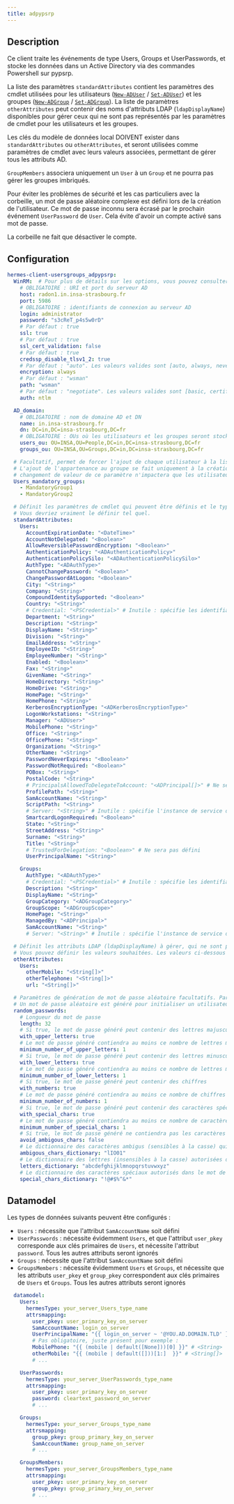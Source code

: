 ```yaml
---
title: adpypsrp
---
```


## Description

Ce client traite les événements de type Users, Groups et UserPasswords, et stocke les données dans un Active Directory via des commandes Powershell sur pypsrp.

La liste des paramètres `standardAttributes` contient les paramètres des cmdlet utilisées pour les utilisateurs ([`New-ADUser`](https://learn.microsoft.com/en-us/powershell/module/activedirectory/new-aduser) / [`Set-ADUser`](https://learn.microsoft.com/en-us/powershell/module/activedirectory/set-aduser)) et les groupes ([`New-ADGroup`](https://learn.microsoft.com/en-us/powershell/module/activedirectory/new-adgroup) / [`Set-ADGroup`](https://learn.microsoft.com/en-us/powershell/module/activedirectory/set-adgroup)).
La liste de paramètres `otherAttributes` peut contenir des noms d'attributs LDAP (`ldapDisplayName`) disponibles pour gérer ceux qui ne sont pas représentés par les paramètres de cmdlet pour les utilisateurs et les groupes.

Les clés du modèle de données local DOIVENT exister dans `standardAttributes` ou `otherAttributes`, et seront utilisées comme paramètres de cmdlet avec leurs valeurs associées, permettant de gérer tous les attributs AD.

`GroupMembers` associera uniquement un `User` à un `Group` et ne pourra pas gérer les groupes imbriqués.

Pour éviter les problèmes de sécurité et les cas particuliers avec la corbeille, un mot de passe aléatoire complexe est défini lors de la création de l'utilisateur. Ce mot de passe inconnu sera écrasé par le prochain événement `UserPassword` de `User`. Cela évite d'avoir un compte activé sans mot de passe.

La corbeille ne fait que désactiver le compte.

## Configuration

```yaml
hermes-client-usersgroups_adpypsrp:
  WinRM:  # Pour plus de détails sur les options, vous pouvez consulter https://pypi.org/project/pypsrp/ - "Connection"
    # OBLIGATOIRE : URI et port du serveur AD
    host: radon1.in.insa-strasbourg.fr
    port: 5986
    # OBLIGATOIRE : identifiants de connexion au serveur AD
    login: administrator
    password: "s3cReT_p4s5w0rD"
    # Par défaut : true
    ssl: true
    # Par défaut : true
    ssl_cert_validation: false
    # Par défaut : true
    credssp_disable_tlsv1_2: true
    # Par défaut : "auto". Les valeurs valides sont [auto, always, never]
    encryption: always
    # Par défaut : "wsman"
    path: "wsman"
    # Par défaut : "negotiate". Les valeurs valides sont [basic, certificate, negotiate, ntlm, kerberos, credssp]
    auth: ntlm

  AD_domain:
    # OBLIGATOIRE : nom de domaine AD et DN
    name: in.insa-strasbourg.fr
    dn: DC=in,DC=insa-strasbourg,DC=fr
    # OBLIGATOIRE : OUs où les utilisateurs et les groupes seront stockés
    users_ou: OU=INSA,OU=People,DC=in,DC=insa-strasbourg,DC=fr
    groups_ou: OU=INSA,OU=Groups,DC=in,DC=insa-strasbourg,DC=fr

  # Facultatif, permet de forcer l'ajout de chaque utilisateur à la liste de groupes spécifiée
  # L'ajout de l'appartenance au groupe se fait uniquement à la création de l'utilisateur : tout
  # changement de valeur de ce paramètre n'impactera que les utilisateurs qui seront créés ultérieurement
  Users_mandatory_groups:
    - MandatoryGroup1
    - MandatoryGroup2

  # Définit les paramètres de cmdlet qui peuvent être définis et le type valide de la valeur qui leur est associée
  # Vous devriez vraiment le définir tel quel.
  standardAttributes:
    Users:
      AccountExpirationDate: "<DateTime>"
      AccountNotDelegated: "<Boolean>"
      AllowReversiblePasswordEncryption: "<Boolean>"
      AuthenticationPolicy: "<ADAuthenticationPolicy>"
      AuthenticationPolicySilo: "<ADAuthenticationPolicySilo>"
      AuthType: "<ADAuthType>"
      CannotChangePassword: "<Boolean>"
      ChangePasswordAtLogon: "<Boolean>"
      City: "<String>"
      Company: "<String>"
      CompoundIdentitySupported: "<Boolean>"
      Country: "<String>"
      # Credential: "<PSCredential>" # Inutile : spécifie les identifiants de connexion du compte utilisateur à utiliser pour effectuer cette tâche
      Department: "<String>"
      Description: "<String>"
      DisplayName: "<String>"
      Division: "<String>"
      EmailAddress: "<String>"
      EmployeeID: "<String>"
      EmployeeNumber: "<String>"
      Enabled: "<Boolean>"
      Fax: "<String>"
      GivenName: "<String>"
      HomeDirectory: "<String>"
      HomeDrive: "<String>"
      HomePage: "<String>"
      HomePhone: "<String>"
      KerberosEncryptionType: "<ADKerberosEncryptionType>"
      LogonWorkstations: "<String>"
      Manager: "<ADUser>"
      MobilePhone: "<String>"
      Office: "<String>"
      OfficePhone: "<String>"
      Organization: "<String>"
      OtherName: "<String>"
      PasswordNeverExpires: "<Boolean>"
      PasswordNotRequired: "<Boolean>"
      POBox: "<String>"
      PostalCode: "<String>"
      # PrincipalsAllowedToDelegateToAccount: "<ADPrincipal[]>" # Ne sera pas défini
      ProfilePath: "<String>"
      SamAccountName: "<String>"
      ScriptPath: "<String>"
      # Server: "<String>" # Inutile : spécifie l'instance de service de domaine Active Directory à laquelle se connecter
      SmartcardLogonRequired: "<Boolean>"
      State: "<String>"
      StreetAddress: "<String>"
      Surname: "<String>"
      Title: "<String>"
      # TrustedForDelegation: "<Boolean>" # Ne sera pas défini
      UserPrincipalName: "<String>"

    Groups:
      AuthType: "<ADAuthType>"
      # Credential: "<PSCredential>" # Inutile : spécifie les identifiants de connexion du compte utilisateur à utiliser pour effectuer cette tâche
      Description: "<String>"
      DisplayName: "<String>"
      GroupCategory: "<ADGroupCategory>"
      GroupScope: "<ADGroupScope>"
      HomePage: "<String>"
      ManagedBy: "<ADPrincipal>"
      SamAccountName: "<String>"
      # Server: "<String>" # Inutile : spécifie l'instance de service de domaine Active Directory à laquelle se connecter

  # Définit les attributs LDAP (ldapDisplayName) à gérer, qui ne sont pas gérés par les attributs standard.
  # Vous pouvez définir les valeurs souhaitées. Les valeurs ci-dessous sont données à titre d'exemple.
  otherAttributes:
    Users:
      otherMobile: "<String[]>"
      otherTelephone: "<String[]>"
      url: "<String[]>"

  # Paramètres de génération de mot de passe aléatoire facultatifs. Par défaut : les valeurs spécifiées ci-dessous
  # Un mot de passe aléatoire est généré pour initialiser un utilisateur dont le mot de passe n'est pas encore disponible
  random_passwords:
    # Longueur du mot de passe
    length: 32
    # Si true, le mot de passe généré peut contenir des lettres majuscules
    with_upper_letters: true
    # Le mot de passe généré contiendra au moins ce nombre de lettres majuscules
    minimum_number_of_upper_letters: 1
    # Si true, le mot de passe généré peut contenir des lettres minuscules
    with_lower_letters: true
    # Le mot de passe généré contiendra au moins ce nombre de lettres minuscules
    minimum_number_of_lower_letters: 1
    # Si true, le mot de passe généré peut contenir des chiffres
    with_numbers: true
    # Le mot de passe généré contiendra au moins ce nombre de chiffres
    minimum_number_of_numbers: 1
    # Si true, le mot de passe généré peut contenir des caractères spéciaux
    with_special_chars: true
    # Le mot de passe généré contiendra au moins ce nombre de caractères spéciaux
    minimum_number_of_special_chars: 1
    # Si true, le mot de passe généré ne contiendra pas les caractères spécifiés dans 'ambigous_chars_dictionary'
    avoid_ambigous_chars: false
    # Le dictionnaire des caractères ambigus (sensibles à la casse) qui peuvent être interdits dans le mot de passe, même si certains sont présents dans d'autres dictionnaires
    ambigous_chars_dictionary: "lIO01"
    # Le dictionnaire des lettres (insensibles à la casse) autorisées dans le mot de passe
    letters_dictionary: "abcdefghijklmnopqrstuvwxyz"
    # Le dictionnaire des caractères spéciaux autorisés dans le mot de passe
    special_chars_dictionary: "!@#$%^&*"
```

## Datamodel

Les types de données suivants peuvent être configurés :

- `Users` : nécessite que l'attribut `SamAccountName` soit défini
- `UserPasswords` : nécessite évidemment `Users`, et que l'attribut `user_pkey` corresponde aux clés primaires de `Users`, et nécessite l'attribut `password`. Tous les autres attributs seront ignorés
- `Groups` : nécessite que l'attribut `SamAccountName` soit défini
- `GroupsMembers` : nécessite évidemment `Users` et `Groups`, et nécessite que les attributs `user_pkey` et `group_pkey` correspondent aux clés primaires de `Users` et `Groups`. Tous les autres attributs seront ignorés

```yaml
  datamodel:
    Users:
      hermesType: your_server_Users_type_name
      attrsmapping:
        user_pkey: user_primary_key_on_server
        SamAccountName: login_on_server
        UserPrincipalName: "{{ login_on_server ~ '@YOU.AD.DOMAIN.TLD' }}"
        # Pas obligatoire, juste présent pour exemple :
        MobilePhone: "{{ (mobile | default([None]))[0] }}" # <String>
        otherMobile: "{{ (mobile | default([]))[1:]  }}" # <String[]>
        # ...

    UserPasswords:
      hermesType: your_server_UserPasswords_type_name
      attrsmapping:
        user_pkey: user_primary_key_on_server
        password: cleartext_password_on_server
        # ...

    Groups:
      hermesType: your_server_Groups_type_name
      attrsmapping:
        group_pkey: group_primary_key_on_server
        SamAccountName: group_name_on_server
        # ...

    GroupsMembers:
      hermesType: your_server_GroupsMembers_type_name
      attrsmapping:
        user_pkey: user_primary_key_on_server
        group_pkey: group_primary_key_on_server
        # ...
```
